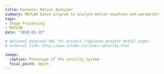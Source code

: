```yaml
---
title: Harmonic Motion Analyser
summary: MATLAB based program to analyze motion equation and parameters. I Designed an algorithm for tracing path of a damped oscillator.
tags:
- Image Processing
- MATLAB
date: "2018-03-15"

# Optional external URL for project (replaces project detail page).
# external_link: http://www.ivlabs.in/laser-security.html

image:
  caption: Prototype of the security system
  focal_point: Smart
---
```

